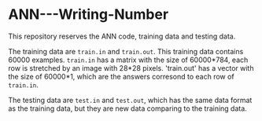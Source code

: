 # ANN---Writing-Number
This repository reserves the ANN code, training data and testing data.

The training data are `train.in` and `train.out`. This training data contains 60000 examples. `train.in` has a matrix with the size of 60000\*784, each row is stretched by an image with 28\*28 pixels. 'train.out' has a vector with the size of 60000\*1, which are the answers corresond to each row of `train.in`.

The testing data are `test.in` and `test.out`, which has the same data format as the training data, but they are new data comparing to the training data.
